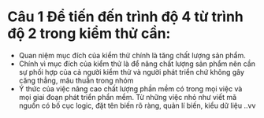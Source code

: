 # Câu 1 Để tiến đến trình độ 4 từ trình độ 2 trong kiểm thử cần:
- Quan niệm mục đích của kiểm thử chính là tăng chất lượng sản phẩm. 
- Chính vì mục đích của kiểm thử là để nâng chất lượng sản phẩm nên cần sự phối hợp của cả người kiểm thử và người phát triển chứ không gây căng thẳng, mâu thuẫn trong nhóm
- Ý thức của việc nâng cao chất lượng phần mềm có trong mọi việc và mọi giai đoạn phát triển phần mềm. Từ những việc nhỏ như viết mã nguồn có bố cục logic, đặt tên biến rõ ràng, quản lí biến, kiểu dữ liệu ..vv   
